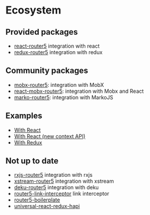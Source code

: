 # Ecosystem

## Provided packages

* [react-router5](https://github.com/router5/router5/tree/master/packages/react-router5) integration with react
* [redux-router5](https://github.com/router5/router5/tree/master/packages/redux-router5) integration with redux

## Community packages

* [mobx-router5](https://github.com/LeonardoGentile/mobx-router5): integration with MobX
* [react-mobx-router5](https://github.com/LeonardoGentile/react-mobx-router5): integration with Mobx and React
* [marko-router5](https://jesse1983.github.io/marko-router5/#/): integration with MarkoJS

## Examples

* [With React](https://stackblitz.com/edit/react-router5)
* [With React \(new context API\)](https://stackblitz.com/edit/react-router5-new-context-api)
* [With Redux](https://stackblitz.com/edit/react-redux-router5)

## Not up to date

* [rxjs-router5](https://github.com/router5/router5/tree/master/packages/redux-router5) integration with rxjs
* [xstream-router5](https://github.com/router5/router5/tree/master/packages/redux-router5) integration with xstream
* [deku-router5](https://github.com/router5/router5/tree/master/packages/deku-router5) integration with deku
* [router5-link-interceptor](https://github.com/jas-chen/router5-link-interceptor) link interceptor
* [router5-boilerplate](https://github.com/sitepack/router5-boilerplate)
* [universal-react-redux-hapi](https://github.com/nanopx/universal-react-redux-hapi)


